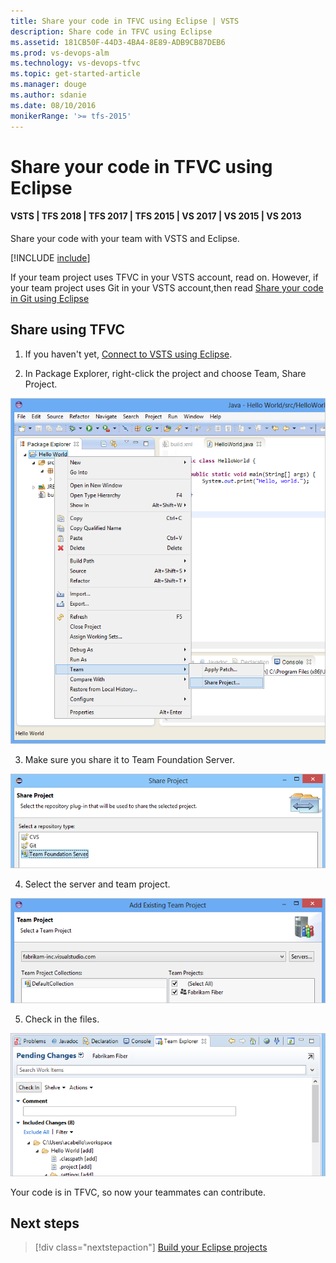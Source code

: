 ```yaml
---
title: Share your code in TFVC using Eclipse | VSTS
description: Share code in TFVC using Eclipse
ms.assetid: 181CB50F-44D3-4BA4-8E89-ADB9CB87DEB6
ms.prod: vs-devops-alm
ms.technology: vs-devops-tfvc
ms.topic: get-started-article
ms.manager: douge
ms.author: sdanie
ms.date: 08/10/2016
monikerRange: '>= tfs-2015'
---
```



# Share your code in TFVC using Eclipse

#### VSTS | TFS 2018 | TFS 2017 | TFS 2015 | VS 2017 | VS 2015 | VS 2013

Share your code with your team with VSTS and Eclipse.

[!INCLUDE [include](_shared/connect-eclipse-to-vso.md)]

If your team project uses TFVC in your VSTS account, read on. However, if your team project uses Git in your VSTS account,then read [Share your code in Git using Eclipse](../git/share-your-code-in-git-eclipse.md)

<a name="tfvc"></a>
## Share using TFVC

1. If you haven't yet, [Connect to VSTS using Eclipse](../user-guide/connect-team-projects.md).

2. In Package Explorer, right-click the project and choose Team, Share Project.

 ![In the Package Explorer, the project's context menu, Team, Share Project](./_shared/_img/share-project.png)

3. Make sure you share it to Team Foundation Server.

 ![Share Project dialog box with tfvc selected](./_img/share-your-code-in-tfvc-eclipse/share-project-tfvc.png)

4. Select the server and team project.

 ![Select Team Project](../_shared/_img/add-existing-team-project.png)

5. Check in the files.

 ![Check in pending changes](./_img/share-your-code-in-tfvc-eclipse/checkin-changes-tfvc.png)

Your code is in TFVC, so now your teammates can contribute.

## Next steps

> [!div class="nextstepaction"]
> [Build your Eclipse projects](../build-release/apps/java/build-maven.md)


